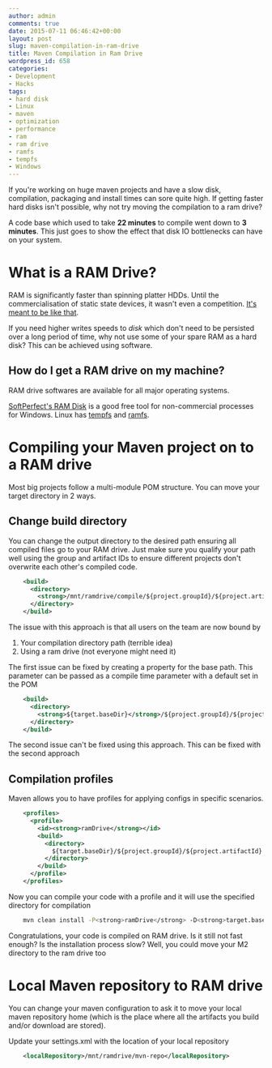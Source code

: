 ```yaml
---
author: admin
comments: true
date: 2015-07-11 06:46:42+00:00
layout: post
slug: maven-compilation-in-ram-drive
title: Maven Compilation in Ram Drive
wordpress_id: 658
categories:
- Development
- Hacks
tags:
- hard disk
- Linux
- maven
- optimization
- performance
- ram
- ram drive
- ramfs
- tempfs
- Windows
---
```


If you're working on huge maven projects and have a slow disk, compilation, packaging and install times can sore quite high. If getting faster hard disks isn't possible, why not try moving the compilation to a ram drive?

A code base which used to take **22 minutes** to compile went down to **3 minutes**. This just goes to show the effect that disk IO bottlenecks can have on your system.

<!-- more -->


# What is a RAM Drive?


RAM is significantly faster than spinning platter HDDs. Until the commercialisation of static state devices, it wasn't even a competition. [It's meant to be like that](https://en.wikipedia.org/wiki/Memory_hierarchy).

If you need higher writes speeds to _disk_ which don't need to be persisted over a long period of time, why not use some of your spare RAM as a hard disk? This can be achieved using software.


## How do I get a RAM drive on my machine?


RAM drive softwares are available for all major operating systems.

[SoftPerfect's RAM Disk](https://www.softperfect.com/products/ramdisk/) is a good free tool for non-commercial processes for Windows. Linux has [tempfs](https://en.wikipedia.org/wiki/Tmpfs) and [ramfs](https://wiki.debian.org/ramfs).


# Compiling your Maven project on to a RAM drive


Most big projects follow a multi-module POM structure. You can move your target directory in 2 ways.


## Change build directory


You can change the output directory to the desired path ensuring all compiled files go to your RAM drive. Just make sure you qualify your path well using the group and artifact IDs to ensure different projects don't overwrite each other's compiled code.

```xml
    <build>
      <directory>
        <strong>/mnt/ramdrive/compile/${project.groupId}/${project.artifactId}</strong>
      </directory>
    </build>
```

The issue with this approach is that all users on the team are now bound by

  1. Your compilation directory path (terrible idea)
  2. Using a ram drive (not everyone might need it)


The first issue can be fixed by creating a property for the base path. This parameter can be passed as a compile time parameter with a default set in the POM

```xml
    <build>
      <directory>
        <strong>${target.baseDir}</strong>/${project.groupId}/${project.artifactId}
      </directory>
    </build>
```

The second issue can't be fixed using this approach. This can be fixed with the second approach


## Compilation profiles


Maven allows you to have profiles for applying configs in specific scenarios.

```xml
    <profiles>
      <profile>
        <id><strong>ramDrive</strong></id>
        <build>
          <directory>
            ${target.baseDir}/${project.groupId}/${project.artifactId}
          </directory>
        </build>
      </profile>
    </profiles>
```

Now you can compile your code with a profile and it will use the specified directory for compilation

```bash
    mvn clean install -P<strong>ramDrive</strong> -D<strong>target.baseDir=/mnt/ramdrive/compile</strong>
```

Congratulations, your code is compiled on RAM drive. Is it still not fast enough? Is the installation process slow? Well, you could move your M2 directory to the ram drive too


# Local Maven repository to RAM drive


You can change your maven configuration to ask it to move your local maven repository home (which is the place where all the artifacts you build and/or download are stored).

Update your settings.xml with the location of your local repository

```xml
    <localRepository>/mnt/ramdrive/mvn-repo</localRepository>
```
